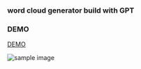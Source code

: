 ### word cloud generator build with GPT

### DEMO

[DEMO](https://word-cloud-generator-built-with-gpt.vercel.app/)

![sample image](https://github.com/szriru/word-cloud-generator-built-with-GPT/tree/main/doc/images/wordCloudGen_sampleImage.png)